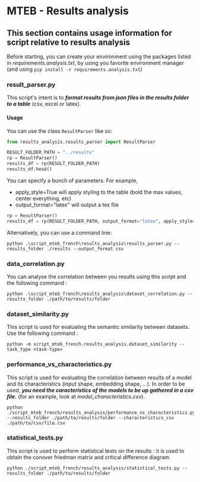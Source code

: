 # MTEB - Results analysis

## This section contains usage information for script relative to results analysis

Before starting, you can create your environment using the packages listed in *requirements.analysis.txt*, by using you favorite environment manager (and using ``pip install -r requirements.analysis.txt``)

### result_parser.py

This script's intent is to ***format results from json files in the results folder to a table*** (csv, excel or latex).

#### Usage

You can use the class ``ResultParser`` like so:

```py
from results_analysis.results_parser import ResultParser

RESULT_FOLDER_PATH = "../results"
rp = ResultParser()
results_df = rp(RESULT_FOLDER_PATH)
results_df.head()
```

You can specify a bunch of parameters. For example,
- apply_style=True will apply styling to the table (bold the max values, center everything, etc)
- output_format="latex" will output a tex file

```py
rp = ResultParser()
results_df = rp(RESULT_FOLDER_PATH, output_format="latex", apply_style=True)
```

Alternatively, you can use a command line:
```
python .\script_mteb_french\results_analysis\results_parser.py --results_folder ./results --output_format csv
```


### data_correlation.py

You can analyse the correlation between you results using this script and the following command : 
```
python .\script_mteb_french\results_analysis\dataset_correlation.py --results_folder ./path/to/results/folder
```

### dataset_similarity.py

This script is used for evaluating the semantic similarity between datasets. Use the following command :
```
python -m script_mteb_french.results_analysis.dataset_similarity --task_type <task-type>

```

### performance_vs_characteristics.py

This script is used for evaluating the correlation between results of a model and its characteristics (input shape, embedding shape, ...). In order to be used, ***you need the caracteristics of the models to be up gathered in a csv file.*** (for an example, look at *model_characteristics.csv*).
```
python ./script_mteb_french/results_analysis/performance_vs_characteristics.py --results_folder ./path/to/results/folder --characteristics_csv ./path/to/csv/file.csv
```

### statistical_tests.py

This script is used to perform statistical tests on the results : it is used to obtain the conover friedman matrix and critical difference diagram.
```
python ./script_mteb_french/results_analysis/statistical_tests.py --results_folder ./path/to/results/folder
```